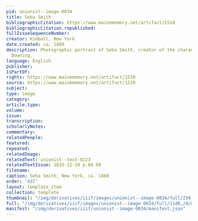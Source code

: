```yaml
---
pid: unionist--image-0034
title: Seba Smith
bibliographicCitation: https://www.mainememory.net/artifact/1510
bibliographicCitation.republished: 
fullIssueSequenceNumber: 
creator: Kimball, New York
date.created: ca. 1860
description: Photographic portrait of Seba Smith, creator of the character Major Jack
  Downing.
language: English
publisher: 
IsPartOf: 
rights: https://www.mainememory.net/artifact/1510
source: https://www.mainememory.net/artifact/1510
subject: 
type: image
category: 
article.type: 
volume: 
issue: 
transcription: 
scholarlyNotes: 
commentary: 
relatedPeople: 
featured: 
repeated: 
relatedImage: 
relatedText: unionist--text-0223
relatedTextIssue: 1833-12-19 p.04.69
filename: 
caption: Seba Smith, New York, ca. 1860
order: '437'
layout: template_item
collection: template
thumbnail: "/img/derivatives/iiif/images/unionist--image-0034/full/250,/0/default.jpg"
full: "/img/derivatives/iiif/images/unionist--image-0034/full/1140,/0/default.jpg"
manifest: "/img/derivatives/iiif/unionist--image-0034/manifest.json"
---
```

